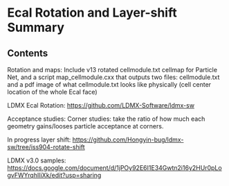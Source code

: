 # Ecal Rotation and Layer-shift Summary
## Contents

Rotation and maps: Include v13 rotated cellmodule.txt cellmap for Particle Net, and a script map_cellmodule.cxx that outputs two files: cellmodule.txt and a pdf image of what cellmodule.txt looks like physically (cell center location of the whole Ecal face)

LDMX Ecal Rotation: https://github.com/LDMX-Software/ldmx-sw


Acceptance studies: Corner studies: take the ratio of how much each geometry gains/looses particle acceptance at corners.


In progress layer shift:
https://github.com/Hongyin-bug/ldmx-sw/tree/iss904-rotate-shift


LDMX v3.0 samples: https://docs.google.com/document/d/1jPOy92E6I1E34Gwtn2i16y2HUr0pLogvFWYrqhIIiXk/edit?usp=sharing
